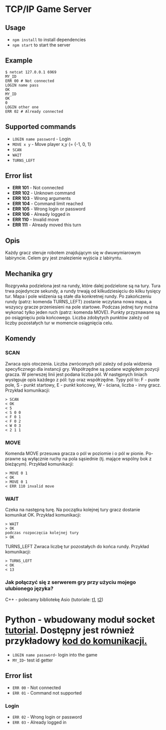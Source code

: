 # TCP/IP Game Server

## Usage
- `npm install` to install dependencies
- `npm start` to start the server

## Example
``` shell
$ netcat 127.0.0.1 6969
MY_ID
ERR 00 # Not connected
LOGIN name pass
OK
MY_ID
OK
0
LOGIN other one
ERR 02 # Already connected
```

## Supported commands
- `LOGIN name password` - Login
- `MOVE x y` - Move player x,y (= {-1, 0, 1}
- `SCAN`
- `WAIT`
- `TURNS_LEFT`

## Error list
- **ERR 101** - Not connected
- **ERR 102** - Unknown command
- **ERR 103** - Wrong arguments
- **ERR 104** - Command limit reached
- **ERR 105** - Wrong login or password
- **ERR 106** - Already logged in
- **ERR 110** - Invalid move
- **ERR 111** - Already moved this turn
 
## Opis
Każdy gracz steruje robotem znajdującym się w dwuwymiarowym labiryncie. Celem gry jest
znalezienie wyjścia z labiryntu.

## Mechanika gry
Rozgrywka podzielona jest na rundy, które dalej podzielone są na tury. Tura trwa pojedyncze
sekundy, a rundy trwają od kilkudziesięciu do kilku tysięcy tur.
Mapa i pole widzenia są stałe dla konkretnej rundy. Po zakończeniu rundy (patrz: komenda
TURNS_LEFT) zostanie wczytana nowa mapa, a wszyscy gracze przeniesieni na pole startowe.
Podczas jednej tury można wykonać tylko jeden ruch (patrz: komenda MOVE).
Punkty przyznawane są po osiągnięciu pola końcowego. Liczba zdobytych punktów zależy
od liczby pozostałych tur w momencie osiągnięcia celu.

## Komendy
### SCAN
Zwraca opis otoczenia. Liczba zwróconych pól zależy od pola widzenia specyficznego dla
instancji gry. Współrzędne są podane względem pozycji gracza.
W pierwszej linii jest podana liczba pól. W następnych liniach występuje opis każdego z pól:
typ oraz współrzędne. Typy pól to: F - puste pole, S - punkt startowy, E - punkt końcowy, W -
ściana, liczba - inny gracz. Przykład komunikacji:

```
> SCAN
< OK
< 5
< S 0 0
< F 0 1
< F 0 2
< W 0 3
< 2 1 1
```

### MOVE
Komenda MOVE <x> <y> przesuwa gracza o <x> pól w poziomie i o <y> pól w pionie. Po-
prawne są wyłącznie ruchy na pola sąsiednie (tj. mające wspólny bok z bieżącym). Przykład
komunikacji:

```
> MOVE 0 1
< OK
> MOVE 0 1
< ERR 110 invalid move
```

### WAIT
Czeka na następną turę. Na początku kolejnej tury gracz dostanie komunikat OK. Przykład
komunikacji:

```
> WAIT
> OK
podczas rozpoczęcia kolejnej tury
> OK
```

TURNS_LEFT
Zwraca liczbę tur pozostałych do końca rundy. Przykład komunikacji:

```
> TURNS_LEFT
< OK
< 13
```

### Jak połączyć się z serwerem gry przy użyciu mojego ulubionego języka?

C++ - polecamy bibliotekę Asio (tutoriale: [t1](http://www.boost.org/doc/libs/1_51_0/doc/html/boost_asio/tutorial/tutdaytime1.html), [t2](http://www.gamedev.net/blog/950/entry-2249317-a-guide-to-getting-started-with-boostasio/))

Python - wbudowany moduł socket [tutorial](http://www.binarytides.com/python-socket-programming-tutorial/). Dostępny jest również przykładowy [kod do komunikacji.](/examples/tutorial_communication_example.py) 
=======
- `LOGIN name password`- login into the game 
- `MY_ID`- test id getter

## Error list
- `ERR 00` - Not connected
- `ERR 01` - Command not supported

### Login
- `ERR 02` - Wrong login or password
- `ERR 03` - Already logged in
